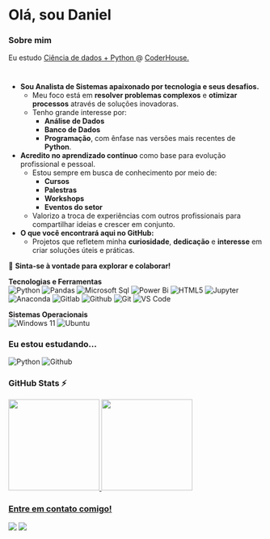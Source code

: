 # Olá, sou <strong>Daniel</strong>

### Sobre mim


<!-- Isso é um comentário, não irá aparecer no seu perfil
(Abaixo você seleciona o curso que você está fazendo no momento) -->

  
<!DOCTYPE html>
<html lang="pt-BR">
<head>
    <meta charset="UTF-8">
    <meta name="viewport" content="width=device-width, initial-scale=1.0">
    <p>
    Eu estudo 
    <a href="https://www.coderhouse.com/br/online/carreira-cientista-de-dados-python" target="_blank">
        Ciência de dados + Python
    </a> 
    @ 
    <a href="https://www.coderhouse.com.br/" target="_blank">
        CoderHouse.
    </a>
</p>

</head>
<body>
    <h1></h1>
    <ul>
        <li><strong>Sou Analista de Sistemas apaixonado por tecnologia e seus desafios.</strong>
            <ul>
                <li>Meu foco está em <strong>resolver problemas complexos</strong> e <strong>otimizar processos</strong> através de soluções inovadoras.</li>
                <li>Tenho grande interesse por:
                    <ul>
                        <li><strong>Análise de Dados</strong></li>
                        <li><strong>Banco de Dados</strong></li>
                        <li><strong>Programação</strong>, com ênfase nas versões mais recentes de <strong>Python</strong>.</li>
                    </ul>
                </li>
            </ul>
        </li>
        <li><strong>Acredito no aprendizado contínuo</strong> como base para evolução profissional e pessoal.
            <ul>
                <li>Estou sempre em busca de conhecimento por meio de:
                    <ul>
                        <li><strong>Cursos</strong></li>
                        <li><strong>Palestras</strong></li>
                        <li><strong>Workshops</strong></li>
                        <li><strong>Eventos do setor</strong></li>
                    </ul>
                </li>
                <li>Valorizo a troca de experiências com outros profissionais para compartilhar ideias e crescer em conjunto.</li>
            </ul>
        </li>
        <li><strong>O que você encontrará aqui no GitHub:</strong>
            <ul>
                <li>Projetos que refletem minha <strong>curiosidade</strong>, <strong>dedicação</strong> e <strong>interesse</strong> em criar soluções úteis e práticas.</li>
            </ul>
        </li>
    </ul>
    <p>🚀 <strong>Sinta-se à vontade para explorar e colaborar!</strong></p>
</body>
</html>


**Tecnologias e Ferramentas**    
![Python](https://img.shields.io/badge/python-3776AB.svg?style=for-the-badge&logo=python&logoColor=white)
![Pandas](https://img.shields.io/badge/pandas-150458.svg?style=for-the-badge&logo=pandas&logoColor=white)
![Microsoft Sql](https://img.shields.io/badge/microsoft%20Sql-CC2927.svg?style=for-the-badge&logo=microsoftsqlserver&logoColor=white)
![Power Bi](https://img.shields.io/badge/Power%20Bi-F2C811.svg?style=for-the-badge&logo=power-bi&logoColor=white)
![HTML5](https://img.shields.io/badge/html5-%23E34F26.svg?style=for-the-badge&logo=html5&logoColor=white)
![Jupyter](https://img.shields.io/badge/jupyter-F37626.svg?style=for-the-badge&logo=jupyter&logoColor=white)
![Anaconda](https://img.shields.io/badge/anaconda-44A833.svg?style=for-the-badge&logo=anaconda&logoColor=white)
![Gitlab](https://img.shields.io/badge/Gitlab-FC6D26.svg?style=for-the-badge&logo=gitlab&logoColor=white)
![Github](https://img.shields.io/badge/github-181717.svg?style=for-the-badge&logo=github&logoColor=white)
![Git](https://img.shields.io/badge/git-%23F05033.svg?style=for-the-badge&logo=git&logoColor=white)
![VS Code](https://img.shields.io/badge/VS%20Code-0078d7.svg?style=for-the-badge&logo=visual-studio-code&logoColor=white)


**Sistemas Operacionais**   
![Windows 11](https://img.shields.io/badge/windows%2011-0078D4.svg?style=for-the-badge&logo=windows-11&logoColor=white)
![Ubuntu](https://img.shields.io/badge/ubuntu-E95420.svg?style=for-the-badge&logo=ubuntu&logoColor=white)




<!--<strong>----link para icones
https://simpleicons.org/?q=power+bi </strong>-->


<!-- (Já colocar tecnologias do On Demand que aprende no curso)) -->

### Eu estou estudando...   
![Python](https://img.shields.io/badge/python-3776AB.svg?style=for-the-badge&logo=python&logoColor=white)
![Github](https://img.shields.io/badge/github-181717.svg?style=for-the-badge&logo=github&logoColor=white)

### GitHub Stats ⚡   
<div>
<a href="https://github.com/carmodaniel">
<img height="180em" src="https://github-readme-stats.vercel.app/api/top-langs/?username=carmodaniel&layout=compact&langs_count=7&theme=github_dark_dimmed"/>
<img height="180em" src="https://github-readme-stats.vercel.app/api?username=carmodaniel&show_icons=true&theme=github_dark_dimmed&include_all_commits=true&count_private=true"/>
</div>

### Entre em contato comigo!     
<div>
<!--<a href="https://www.youtube.com/seu-usuário-aqui" target="_blank"><img src="https://img.shields.io/badge/YouTube-FF0000?style=for-the-badge&logo=youtube&logoColor=white" target="_blank"></a>-->
<a href="https://www.instagram.com/carmo_daniel/" target="_blank"><img src="https://img.shields.io/badge/-Instagram-%23E4405F?style=for-the-badge&logo=instagram&logoColor=white" target="_blank"></a>
<!--<a href="https://www.twitch.tv/seu-usuário-aqui" target="_blank"><img src="https://img.shields.io/badge/Twitch-9146FF?style=for-the-badge&logo=twitch&logoColor=white" target="_blank"></a>-->
<a href="https://www.linkedin.com/in/carmo-daniel" target="_blank"><img src="https://img.shields.io/badge/-LinkedIn-%230077B5?style=for-the-badge&logo=linkedin&logoColor=white" target="_blank"></a>   
</div>
